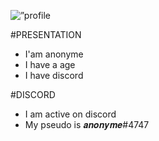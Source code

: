 <p align=”center”>
<img width=”150" height=”150" src="https://avatars.githubusercontent.com/u/116027312?s=400&u=83f1e1511eb1fa417a6aed1d039ea198484d4385&v=4" alt=”profile picture”> </p>

#PRESENTATION
- I'am anonyme
- I have a age
- I have discord

#DISCORD
- I am active on discord
- My pseudo is 𝒂𝒏𝒐𝒏𝒚𝒎𝒆#4747







